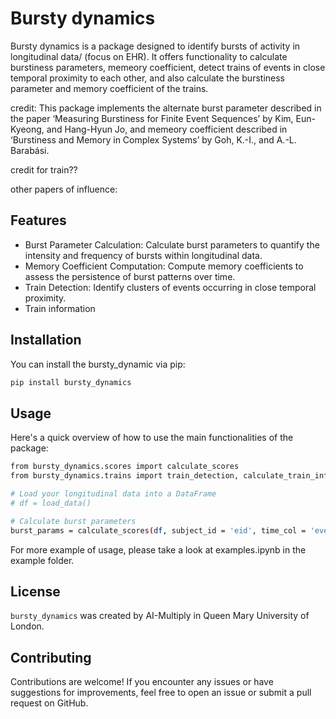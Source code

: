 # Bursty dynamics

Bursty dynamics is a package designed to identify bursts of activity in longitudinal data/ (focus on EHR). It offers functionality to calculate burstiness parameters, memeory coefficient, detect trains of events in close temporal proximity to each other, and also calculate the burstiness parameter and memory coefficient of the trains. 

credit: 
This package implements the alternate burst parameter described in the paper ‘Measuring Burstiness for Finite Event Sequences’ by Kim, Eun-Kyeong, and Hang-Hyun Jo, and memeory coefficient described in ‘Burstiness and Memory in Complex Systems’ by Goh, K.-I., and A.-L. Barabási. 

credit for train??


other papers of influence:



## Features

- Burst Parameter Calculation: Calculate burst parameters to quantify the intensity and frequency of bursts within longitudinal data. 
- Memory Coefficient Computation: Compute memory coefficients to assess the persistence of burst patterns over time.
- Train Detection: Identify clusters of events occurring in close temporal proximity.
- Train information

## Installation

You can install the bursty_dynamic via pip:
```sh
pip install bursty_dynamics
```

## Usage
Here's a quick overview of how to use the main functionalities of the package:

```sh
from bursty_dynamics.scores import calculate_scores
from bursty_dynamics.trains import train_detection, calculate_train_info, calculate_scores_train

# Load your longitudinal data into a DataFrame
# df = load_data()

# Calculate burst parameters
burst_params = calculate_scores(df, subject_id = 'eid', time_col = 'event_dt')
```

For more example of usage, please take a look at examples.ipynb in the example folder.

## License

`bursty_dynamics` was created by AI-Multiply in Queen Mary University of London. 

## Contributing
Contributions are welcome! If you encounter any issues or have suggestions for improvements, feel free to open an issue or submit a pull request on GitHub.





